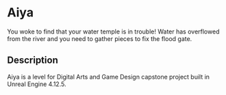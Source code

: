 # Aiya

You woke to find that your water temple is in trouble! Water has overflowed from the river and you need to gather pieces to fix the flood gate. 

## Description
Aiya is a level for Digital Arts and Game Design capstone project built in Unreal Engine 4.12.5.
